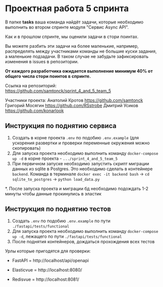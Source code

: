  # Проектная работа 5 спринта

В папке **tasks** ваша команда найдёт задачи, которые необходимо выполнить во втором спринте модуля "Сервис Async API".

Как и в прошлом спринте, мы оценили задачи в стори поинтах.

Вы можете разбить эти задачи на более маленькие, например, распределять между участниками команды не большие куски задания, а маленькие подзадачи. В таком случае не забудьте зафиксировать изменения в issues в репозитории.

**От каждого разработчика ожидается выполнение минимум 40% от общего числа стори поинтов в спринте.**



Ссылка на репозиторий:
https://github.com/samtonck/sprint_4_and_5_team_5

Участники проекта:
Анатолий Кротов https://github.com/samtonck
Григорий Мосягин https://github.com/RSstrobe
Дмитрий Усиков https://github.com/konarlook




## Инструкция по поднятию сервиса

1. Создать в корне проекта `.env` по подобию `.env.example` (для ускорения развертки и проверки переменные окружения
   можно скопировать)
2. Для запуска проекта необходимо выполнить команду `docker-compose up -d` в корне проекта - `.../sprint_4_and_5_team_5`
3. При первичном запуске необходимо запустить скрипт миграции данных из sqlite в Postgres. Это необходимо сделать в
   контейнере `backend`. Команда в
   терминале `docker exec -it backend bash` -> `cd sqlite_to_postgres` -> `python load_data.py`

*. После запуска проекта и миграции бд необходимо подождать 1-2 минуты чтобы данные прокинулись в эластик

## Инструкция по поднятию тестов
1. Создать `.env` по подобию `.env.example` по пути `./fastapi/tests/functional`
2. Для запуска проекта необходимо выполнить команду `docker-compose up -d`, лежащего по пути `./fastapi/tests/functional`
3. После поднятия контейнеров, дождаться прохождения всех тестов


Урлы которые пригодятся для проверки:

   * FastAPI = http://localhost/api/openapi

   * Elasticvue = http://localhost:8080/

   * Redisvue = http://localhost:8081/
